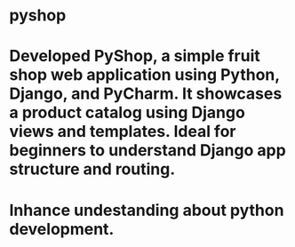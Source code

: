 # pyshop
# Developed PyShop, a simple fruit shop web application using Python, Django, and PyCharm. It showcases a product catalog using Django views and templates. Ideal for beginners to understand Django app structure and routing.
# Inhance undestanding about python development.
